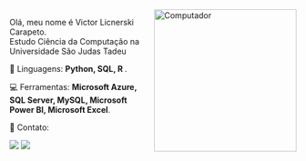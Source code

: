 <img src="https://itconnect.uw.edu/wp-content/uploads/2022/08/computer-workstation.png" min-width="250px" max-width="250px" width="250px" align="right" alt="Computador">

<p align="left">

Olá, meu nome é Victor Licnerski Carapeto.<br>
Estudo Ciência da Computação na Universidade São Judas Tadeu 

</p>

<p align="left">
 🚀 Linguagens: <strong>Python, SQL, R </strong>.
</p>

<p align="left">
  💻 Ferramentas: <strong>Microsoft Azure, SQL Server, MySQL, Microsoft Power BI, Microsoft Excel</strong>.
</p>

<p align="left">
  💼 Contato:
</p>

<p align="left">

  <a href="https://www.linkedin.com/in/victorlicnerskicarapeto/" alt="Linkedin">
  <img src="https://img.shields.io/badge/-Linkedin-0e76a8?style=flat-square&logo=Linkedin&logoColor=white&link=www.linkedin.com/in/brenoabdala" /></a>
  <img src="https://media.giphy.com/media/OMrq9FmUgObwogeL06/giphy.gif"/>
</p>